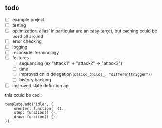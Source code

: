 
## todo

- [ ] example project
- [ ] testing
- [ ] optimization. alias' in particular are an easy target, but caching could be used all around
- [ ] error checking
- [ ] logging
- [ ] reconsider terminology
- [ ] features
	- [ ] sequencing (ex "attack1" => "attack2" => "attack3")
	- [ ] time
	- [ ] improved child delegation (`calico_child(_, "differenttrigger")`)
	- [ ] history tracking
- [ ] improved state definition api

this could be cool:

```
template.add("idle", {
	onenter: function() {},
	step: function() {},
	draw: function() {},
})
```
